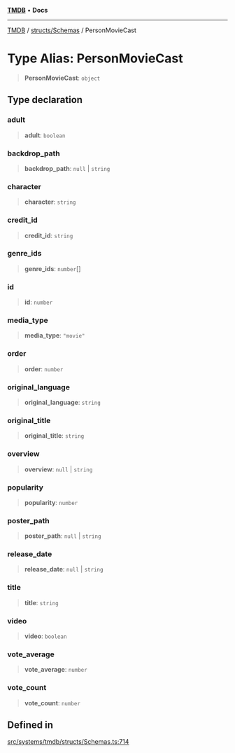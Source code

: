 [**TMDB**](../../../README.md) • **Docs**

***

[TMDB](../../../README.md) / [structs/Schemas](../README.md) / PersonMovieCast

# Type Alias: PersonMovieCast

> **PersonMovieCast**: `object`

## Type declaration

### adult

> **adult**: `boolean`

### backdrop\_path

> **backdrop\_path**: `null` \| `string`

### character

> **character**: `string`

### credit\_id

> **credit\_id**: `string`

### genre\_ids

> **genre\_ids**: `number`[]

### id

> **id**: `number`

### media\_type

> **media\_type**: `"movie"`

### order

> **order**: `number`

### original\_language

> **original\_language**: `string`

### original\_title

> **original\_title**: `string`

### overview

> **overview**: `null` \| `string`

### popularity

> **popularity**: `number`

### poster\_path

> **poster\_path**: `null` \| `string`

### release\_date

> **release\_date**: `null` \| `string`

### title

> **title**: `string`

### video

> **video**: `boolean`

### vote\_average

> **vote\_average**: `number`

### vote\_count

> **vote\_count**: `number`

## Defined in

[src/systems/tmdb/structs/Schemas.ts:714](https://github.com/Norviah/media-hub/blob/65ee01fce9c30692d28d2f4e608ea7f18b4d7381/src/systems/tmdb/structs/Schemas.ts#L714)
